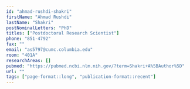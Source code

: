 ```yaml
---
id: "ahmad-rushdi-shakri"
firstName: "Ahmad Rushdi"
lastName: "Shakri"
postNominalLetters: "PhD"
titles: ["Postdoctoral Research Scientist"]
phone: "851-4792"
fax: ""
email: "as5797@cumc.columbia.edu"
room: "401A"
researchAreas: []
pubmed: "https://pubmed.ncbi.nlm.nih.gov/?term=Shakri+A%5BAuthor%5D"
url: ""
tags: ["page-format::long", "publication-format::recent"]
---
```


